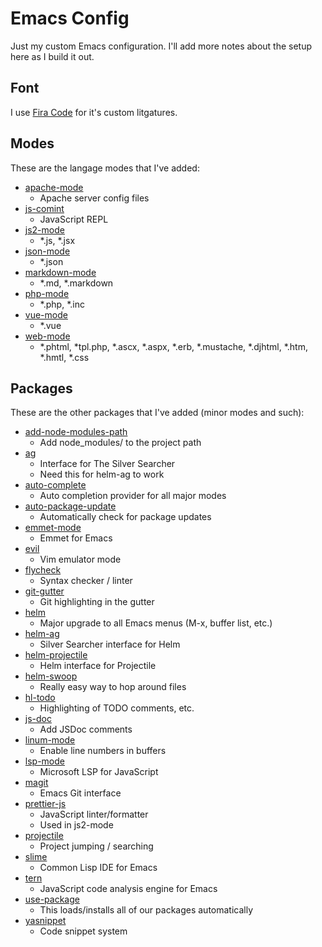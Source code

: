 # Emacs Config

Just my custom Emacs configuration. I'll add more notes about the setup here as I build it out.

## Font

I use [Fira Code](https://github.com/tonsky/FiraCode) for it's custom litgatures.

## Modes

These are the langage modes that I've added:

- [apache-mode](https://www.emacswiki.org/emacs/apache-mode.el)
  - Apache server config files
- [js-comint](https://github.com/redguardtoo/js-comint)
  - JavaScript REPL
- [js2-mode](https://github.com/mooz/js2-mode)
  - *.js, *.jsx
- [json-mode](https://github.com/joshwnj/json-mode)
  - *.json
- [markdown-mode](https://jblevins.org/projects/markdown-mode/)
  - *.md, *.markdown
- [php-mode](https://github.com/ejmr/php-mode)
  - *.php, *.inc
- [vue-mode](https://github.com/AdamNiederer/vue-mode)
  - *.vue
- [web-mode](http://web-mode.org/)
  - *.phtml, *tpl.php, *.ascx, *.aspx, *.erb, *.mustache, *.djhtml, *.htm, *.hmtl, *.css

## Packages

These are the other packages that I've added (minor modes and such):

- [add-node-modules-path](https://github.com/codesuki/add-node-modules-path)
  - Add node_modules/ to the project path
- [ag](https://github.com/Wilfred/ag.el)
  - Interface for The Silver Searcher
  - Need this for helm-ag to work
- [auto-complete](https://github.com/auto-complete/auto-complete)
  - Auto completion provider for all major modes
- [auto-package-update](https://github.com/rranelli/auto-package-update.el)
  - Automatically check for package updates
- [emmet-mode](https://github.com/smihica/emmet-mode)
  - Emmet for Emacs
- [evil](https://github.com/emacs-evil/evil)
  - Vim emulator mode
- [flycheck](http://www.flycheck.org/en/latest/)
  - Syntax checker / linter
- [git-gutter](https://github.com/syohex/emacs-git-gutter)
  - Git highlighting in the gutter
- [helm](https://emacs-helm.github.io/helm/)
  - Major upgrade to all Emacs menus (M-x, buffer list, etc.)
- [helm-ag](https://github.com/syohex/emacs-helm-ag)
  - Silver Searcher interface for Helm
- [helm-projectile](https://github.com/bbatsov/helm-projectile)
  - Helm interface for Projectile
- [helm-swoop](https://github.com/ShingoFukuyama/helm-swoop)
  - Really easy way to hop around files
- [hl-todo](https://github.com/tarsius/hl-todo)
  - Highlighting of TODO comments, etc.
- [js-doc](https://github.com/mooz/js-doc)
  - Add JSDoc comments
- [linum-mode](https://www.emacswiki.org/emacs/LineNumbers)
  - Enable line numbers in buffers
- [lsp-mode](https://github.com/emacs-lsp/lsp-mode)
  - Microsoft LSP for JavaScript
- [magit](https://magit.vc/)
  - Emacs Git interface
- [prettier-js](https://github.com/prettier/prettier-emacs)
  - JavaScript linter/formatter
  - Used in js2-mode
- [projectile](https://github.com/bbatsov/projectile)
  - Project jumping / searching
- [slime](https://common-lisp.net/project/slime/)
  - Common Lisp IDE for Emacs
- [tern](http://ternjs.net/)
  - JavaScript code analysis engine for Emacs
- [use-package](https://github.com/jwiegley/use-package)
  - This loads/installs all of our packages automatically
- [yasnippet](http://joaotavora.github.io/yasnippet/)
  - Code snippet system
